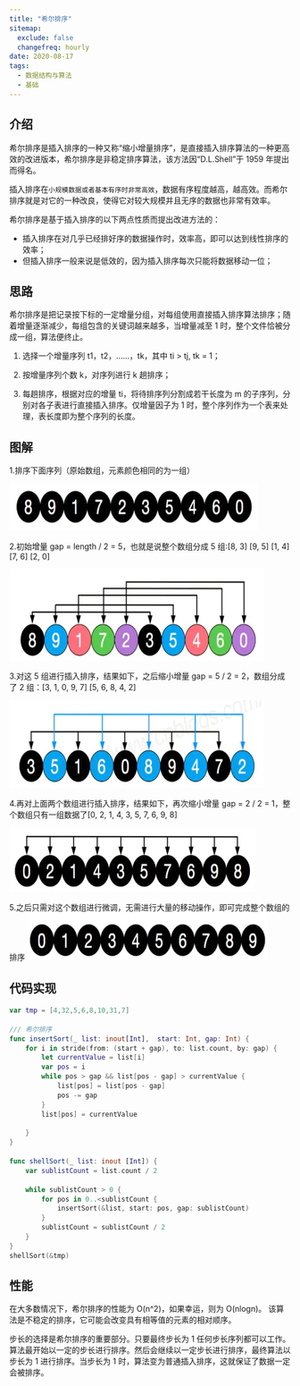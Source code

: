 ```yaml
---
title: "希尔排序"
sitemap:
  exclude: false
  changefreq: hourly
date: 2020-08-17
tags:
  - 数据结构与算法
  - 基础
---
```


## 介绍

希尔排序是插入排序的一种又称“缩小增量排序”，是直接插入排序算法的一种更高效的改进版本，希尔排序是非稳定排序算法，该方法因“D.L.Shell”于 1959 年提出而得名。

插入排序在`小规模数据或者基本有序时非常高效`，数据有序程度越高，越高效。而希尔排序就是对它的一种改良，使得它对较大规模并且无序的数据也非常有效率。

希尔排序是基于插入排序的以下两点性质而提出改进方法的：

- 插入排序在对几乎已经排好序的数据操作时，效率高，即可以达到线性排序的效率；
- 但插入排序一般来说是低效的，因为插入排序每次只能将数据移动一位；

## 思路

希尔排序是把记录按下标的一定增量分组，对每组使用直接插入排序算法排序；随着增量逐渐减少，每组包含的关键词越来越多，当增量减至 1 时，整个文件恰被分成一组，算法便终止。

1. 选择一个增量序列 t1，t2，……，tk，其中 ti > tj, tk = 1；

2. 按增量序列个数 k，对序列进行 k 趟排序；

3. 每趟排序，根据对应的增量 ti，将待排序列分割成若干长度为 m 的子序列，分别对各子表进行直接插入排序。仅增量因子为 1 时，整个序列作为一个表来处理，表长度即为整个序列的长度。

## 图解

1.排序下面序列（原始数组，元素颜色相同的为一组）

![](/imgs/2020-08-16-15975445617852.jpg)

2.初始增量 gap = length / 2 = 5，也就是说整个数组分成 5 组:[8, 3] [9, 5] [1, 4] [7, 6] [2, 0]

![](/imgs/2020-08-16-15975446080116.jpg)

3.对这 5 组进行插入排序，结果如下，之后缩小增量 gap = 5 / 2 = 2，数组分成了 2 组：[3, 1, 0, 9, 7] [5, 6, 8, 4, 2]

![](/imgs/2020-08-16-15975446358965.jpg)

4.再对上面两个数组进行插入排序，结果如下，再次缩小增量 gap = 2 / 2 = 1，整个数组只有一组数据了[0, 2, 1, 4, 3, 5, 7, 6, 9, 8]

![](/imgs/2020-08-16-15975446528591.jpg)

5.之后只需对这个数组进行微调，无需进行大量的移动操作，即可完成整个数组的排序
![](/imgs/2020-08-16-15975446681583.jpg)

## 代码实现

```swift
var tmp = [4,32,5,6,8,10,31,7]

/// 希尔排序
func insertSort(_ list: inout[Int],  start: Int, gap: Int) {
    for i in stride(from: (start + gap), to: list.count, by: gap) {
        let currentValue = list[i]
        var pos = i
        while pos > gap && list[pos - gap] > currentValue {
            list[pos] = list[pos - gap]
            pos -= gap
        }
        list[pos] = currentValue

    }
}

func shellSort(_ list: inout [Int]) {
    var sublistCount = list.count / 2

    while sublistCount > 0 {
        for pos in 0..<sublistCount {
            insertSort(&list, start: pos, gap: sublistCount)
        }
        sublistCount = sublistCount / 2
    }
}
shellSort(&tmp)
```

## 性能

在大多数情况下，希尔排序的性能为 O(n^2)，如果幸运，则为 O(nlogn)。 该算法是不稳定的排序，它可能会改变具有相等值的元素的相对顺序。

步长的选择是希尔排序的重要部分。只要最终步长为 1 任何步长序列都可以工作。算法最开始以一定的步长进行排序。然后会继续以一定步长进行排序，最终算法以步长为 1 进行排序。当步长为 1 时，算法变为普通插入排序，这就保证了数据一定会被排序。
